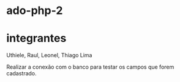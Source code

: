# ado-php-2
 <h1>integrantes</h1>
 Uthiele, Raul, Leonel, Thiago Lima
 
 Realizar a conexão com o banco para testar os campos que forem cadastrado. 
 
 
